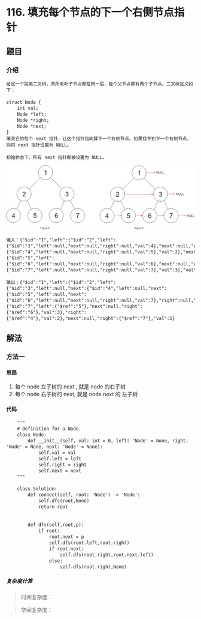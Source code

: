 #  116. 填充每个节点的下一个右侧节点指针

## 题目
### 介绍 


    给定一个完美二叉树，其所有叶子节点都在同一层，每个父节点都有两个子节点。二叉树定义如下：

    struct Node {
        int val;
        Node *left;
        Node *right;
        Node *next;
    }
    填充它的每个 next 指针，让这个指针指向其下一个右侧节点。如果找不到下一个右侧节点，则将 next 指针设置为 NULL。

    初始状态下，所有 next 指针都被设置为 NULL。

![](img/116_sample.png)

    输入：{"$id":"1","left":{"$id":"2","left":{"$id":"3","left":null,"next":null,"right":null,"val":4},"next":null,"right":{"$id":"4","left":null,"next":null,"right":null,"val":5},"val":2},"next":null,"right":{"$id":"5","left":{"$id":"6","left":null,"next":null,"right":null,"val":6},"next":null,"right":{"$id":"7","left":null,"next":null,"right":null,"val":7},"val":3},"val":1}

    输出：{"$id":"1","left":{"$id":"2","left":{"$id":"3","left":null,"next":{"$id":"4","left":null,"next":{"$id":"5","left":null,"next":{"$id":"6","left":null,"next":null,"right":null,"val":7},"right":null,"val":6},"right":null,"val":5},"right":null,"val":4},"next":{"$id":"7","left":{"$ref":"5"},"next":null,"right":{"$ref":"6"},"val":3},"right":{"$ref":"4"},"val":2},"next":null,"right":{"$ref":"7"},"val":1}
## 解法

### 方法一 

#### 思路

1. 每个 node 左子树的 next , 就是 node 的右子树
2. 每个 node 右子树的 next, 就是 node next 的 左子树

#### 代码

```
    """
    # Definition for a Node.
    class Node:
        def __init__(self, val: int = 0, left: 'Node' = None, right: 'Node' = None, next: 'Node' = None):
            self.val = val
            self.left = left
            self.right = right
            self.next = next
    """

    class Solution:
        def connect(self, root: 'Node') -> 'Node':
            self.dfs(root,None)
            return root
        

        def dfs(self,root,p):
            if root:
                root.next = p
                self.dfs(root.left,root.right)
                if root.next:
                    self.dfs(root.right,root.next.left)
                else:
                    self.dfs(root.right,None)
```


##### 复杂度计算

> 时间复杂度：

> 空间复杂度：